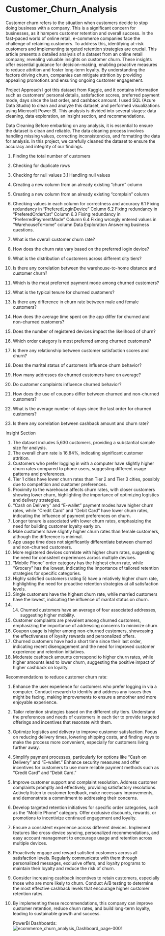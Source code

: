 # Customer_Churn_Analysis
Customer churn refers to the situation when customers decide to stop doing business with a company. This is a significant concern for businesses, as it hampers customer retention and overall success. In the fast-paced world of online retail, e-commerce companies face the challenge of retaining customers. To address this, identifying at-risk customers and implementing targeted retention strategies are crucial. This article presents a detailed analysis of a dataset from an online retail company, revealing valuable insights on customer churn. These insights offer essential guidance for decision-making, enabling proactive measures to reduce attrition and foster long-term loyalty. By understanding the factors driving churn, companies can mitigate attrition by providing appealing promotions and ensuring ongoing customer engagement.

Project Approach
I got this dataset from Kaggle, and it contains information such as customers' personal details, satisfaction scores, preferred payment mode, days since the last order, and cashback amount. I used SQL (Azure Data Studio) to clean and analyze this dataset, and performed visualizations using Microsoft Power BI. This analysis is divided into several stages: data cleaning, data exploration, an insight section, and recommendations.

Data Cleaning
Before embarking on any analysis, it is essential to ensure the dataset is clean and reliable. The data cleaning process involves handling missing values, correcting inconsistencies, and formatting the data for analysis. In this project, we carefully cleaned the dataset to ensure the accuracy and integrity of our findings.

1. Finding the total number of customers
2. Checking for duplicate rows
3. Checking for null values
    3.1 Handling null values
4. Creating a new column from an already existing “churn” column
5. Creating a new column from an already existing “complain” column
6. Checking values in each column for correctness and accuracy
6.1 Fixing redundancy in “PreferedLoginDevice” Column
6.2 Fixing redundancy in “PreferedOrderCat” Column
6.3 Fixing redundancy in “PreferredPaymentMode” Column
6.4 Fixing wrongly entered values in “WarehouseToHome” column
Data Exploration
Answering business questions.

1. What is the overall customer churn rate?

2. How does the churn rate vary based on the preferred login device?

3. What is the distribution of customers across different city tiers?

4. Is there any correlation between the warehouse-to-home distance and customer churn?

5. Which is the most preferred payment mode among churned customers?

6. What is the typical tenure for churned customers?

7. Is there any difference in churn rate between male and female customers?

8. How does the average time spent on the app differ for churned and non-churned customers?

9. Does the number of registered devices impact the likelihood of churn?

10. Which order category is most preferred among churned customers?

11. Is there any relationship between customer satisfaction scores and churn?

12. Does the marital status of customers influence churn behavior?

13. How many addresses do churned customers have on average?

14. Do customer complaints influence churned behavior?

15. How does the use of coupons differ between churned and non-churned customers?

16. What is the average number of days since the last order for churned customers?

17. Is there any correlation between cashback amount and churn rate?

Insight Section
1. The dataset includes 5,630 customers, providing a substantial sample size for analysis.
2. The overall churn rate is 16.84%, indicating significant customer attrition.
3. Customers who prefer logging in with a computer have slightly higher churn rates compared to phone users, suggesting different usage patterns and preferences.
4. Tier 1 cities have lower churn rates than Tier 2 and Tier 3 cities, possibly due to competition and customer preferences.
5. Proximity to the warehouse affects churn rates, with closer customers showing lower churn, highlighting the importance of optimizing logistics and delivery strategies.
6. “Cash on Delivery” and “E-wallet” payment modes have higher churn rates, while “Credit Card” and “Debit Card” have lower churn rates, indicating the influence of payment preferences on churn.
7. Longer tenure is associated with lower churn rates, emphasizing the need for building customer loyalty early on.
8. Male customers have slightly higher churn rates than female customers, although the difference is minimal.
9. App usage time does not significantly differentiate between churned and non-churned customers.
10. More registered devices correlate with higher churn rates, suggesting the need for consistent experiences across multiple devices.
11. “Mobile Phone” order category has the highest churn rate, while “Grocery” has the lowest, indicating the importance of tailored retention strategies for specific categories.
12. Highly satisfied customers (rating 5) have a relatively higher churn rate, highlighting the need for proactive retention strategies at all satisfaction levels.
13. Single customers have the highest churn rate, while married customers have the lowest, indicating the influence of marital status on churn.
15. 14. Churned customers have an average of four associated addresses, suggesting higher mobility.
16. Customer complaints are prevalent among churned customers, emphasizing the importance of addressing concerns to minimize churn.
17. Coupon usage is higher among non-churned customers, showcasing the effectiveness of loyalty rewards and personalized offers.
18. Churned customers have had a short time since their last order, indicating recent disengagement and the need for improved customer experience and retention initiatives.
19. Moderate cashback amounts correspond to higher churn rates, while higher amounts lead to lower churn, suggesting the positive impact of higher cashback on loyalty.
    
Recommendations to reduce customer churn rate:

1. Enhance the user experience for customers who prefer logging in via a computer. Conduct research to identify and address any issues they might be facing, making improvements to ensure a smoother and more enjoyable experience.
2. Tailor retention strategies based on the different city tiers. Understand the preferences and needs of customers in each tier to provide targeted offerings and incentives that resonate with them.
3. Optimize logistics and delivery to improve customer satisfaction. Focus on reducing delivery times, lowering shipping costs, and finding ways to make the process more convenient, especially for customers living further away.
4. Simplify payment processes, particularly for options like “Cash on Delivery” and “E-wallet.” Enhance security measures and offer incentives for customers to use more reliable payment methods such as “Credit Card” and “Debit Card.”
5. Improve customer support and complaint resolution. Address customer complaints promptly and effectively, providing satisfactory resolutions. Actively listen to customer feedback, make necessary improvements, and demonstrate a commitment to addressing their concerns.
6. Develop targeted retention initiatives for specific order categories, such as the “Mobile Phone” category. Offer exclusive discounts, rewards, or promotions to incentivize continued engagement and loyalty.
7. Ensure a consistent experience across different devices. Implement features like cross-device syncing, personalized recommendations, and easy account management to encourage usage and retention across multiple devices.
8. Proactively engage and reward satisfied customers across all satisfaction levels. Regularly communicate with them through personalized messages, exclusive offers, and loyalty programs to maintain their loyalty and reduce the risk of churn.
9. Consider increasing cashback incentives to retain customers, especially those who are more likely to churn. Conduct A/B testing to determine the most effective cashback levels that encourage higher customer retention rates.
10. By implementing these recommendations, this company can improve customer retention, reduce churn rates, and build long-term loyalty, leading to sustainable growth and success.

    PowerBI Dashboards:
![ecommerce_churn_analysis_Dashboard_page-0001](https://github.com/shruti1721/Customer_Churn_Analysis/assets/110741896/b7b904fa-0c9f-421e-88b5-b5a7f45f72b1)


